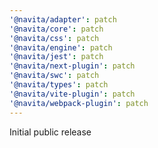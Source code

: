 ```yaml
---
'@navita/adapter': patch
'@navita/core': patch
'@navita/css': patch
'@navita/engine': patch
'@navita/jest': patch
'@navita/next-plugin': patch
'@navita/swc': patch
'@navita/types': patch
'@navita/vite-plugin': patch
'@navita/webpack-plugin': patch
---
```


Initial public release
